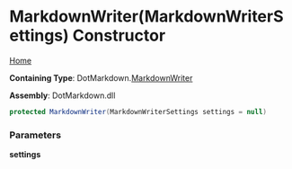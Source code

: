 # MarkdownWriter\(MarkdownWriterSettings\) Constructor

[Home](../../../README.md)

**Containing Type**: DotMarkdown\.[MarkdownWriter](../README.md)

**Assembly**: DotMarkdown\.dll

```csharp
protected MarkdownWriter(MarkdownWriterSettings settings = null)
```

### Parameters

**settings**